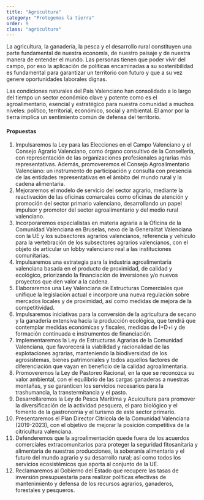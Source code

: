```yaml
---
title: "Agricultura"
category: "Protegemos la tierra"
order: 9
class: "agricultura"
---
```


<div class="programa-intro">

La agricultura, la ganadería, la pesca y el desarrollo rural constituyen una parte fundamental de nuestra economía, de nuestro paisaje y de nuestra manera de entender el mundo. Las personas tienen que poder vivir del campo, por eso la aplicación de políticas encaminadas a su sostenibilidad es fundamental para garantizar un territorio con futuro y que a su vez genere oportunidades laborales dignas.

Las condiciones naturales del País Valenciano han consolidado a lo largo del tiempo un sector económico clave y potente como es el agroalimentario, esencial y estratégico para nuestra comunidad a muchos niveles: político, territorial, económico, social y ambiental. El amor por la tierra implica un sentimiento común de defensa del territorio.

</div>

<div class="programa-box">

#### Propuestas

1.	Impulsaremos la Ley para las Elecciones en el Campo Valenciano y el Consejo Agrario Valenciano, como órgano consultivo de la Conselleria, con representación de las organizaciones profesionales agrarias más representativas. Además, promoveremos el Consejo Agroalimentario Valenciano: un instrumento de participación y consulta con presencia de las entidades representativas en el ámbito del mundo rural y la cadena alimentaria.
2.	Mejoraremos el modelo de servicio del sector agrario, mediante la reactivación de las oficinas comarcales como oficinas de atención y promoción del sector primario valenciano, desarrollando un papel impulsor y promotor del sector agroalimentario y del medio rural valenciano.
3.	Incorporaremos especialistas en materia agraria a la Oficina de la Comunidad Valenciana en Bruselas, nexo de la Generalitat Valenciana con la UE y los subsectores agrarios valencianos, referencia y vehículo para la vertebración de los subsectores agrarios valencianos, con el objeto de articular un lobby valenciano real a las instituciones comunitarias. 
4.	Impulsaremos una estrategia para la industria agroalimentaria valenciana basada en el producto de proximidad, de calidad y ecológico, priorizando la financiación de inversiones y/o nuevos proyectos que den valor a la cadena.
5.	Elaboraremos una Ley Valenciana de Estructuras Comerciales que unifique la legislación actual e incorpore una nueva regulación sobre mercados locales y de proximidad, así como medidas de mejora de la competitividad.
6.	Impulsaremos iniciativas para la conversión de la agricultura de secano y la ganadería extensiva hacia la producción ecológica, que tendrá que contemplar medidas económicas y fiscales, medidas de I+D+i y de formación continuada e instrumentos de financiación.
7.	Implementaremos la Ley de Estructuras Agrarias de la Comunidad Valenciana, que favorecerá la viabilidad y racionalidad de las explotaciones agrarias, manteniendo la biodiversidad de los agrosistemas, bienes patrimoniales y todos aquellos factores de diferenciación que vayan en beneficio de la calidad agroalimentaria.
8.	Promoveremos la Ley de Pastoreo Racional, en la que se reconozca su valor ambiental, con el equilibrio de las cargas ganaderas a nuestras montañas, y se garanticen los servicios necesarios para la trashumancia, la transtermitancia y el pasto.
9.	Desarrollaremos la Ley de Pesca Marítima y Acuicultura para promover la diversificación de la actividad pesquera, el paro biológico y el fomento de la gastronomía y el turismo de este sector primario.
10.	Presentaremos el Plan Director Citrícola de la Comunidad Valenciana (2019-2023), con el objetivo de mejorar la posición competitiva de la citricultura valenciana.
11.	Defenderemos que la agroalimentación quede fuera de los acuerdos comerciales extracomunitarios para proteger la seguridad fitosanitaria y alimentaria de nuestras producciones, la soberanía alimentaria y el futuro del mundo agrario y su desarrollo rural; así como todos los servicios ecosistémicos que aporta al conjunto de la UE.
12.	Reclamaremos al Gobierno del Estado que recupere las tasas de inversión presupuestaria para realizar políticas efectivas de mantenimiento y defensa de los recursos agrarios, ganaderos, forestales y pesqueros.

</div>